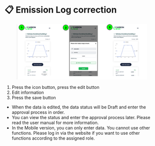 # 📋 Emission Log correction

<figure><img src="../.gitbook/assets/image.png" alt=""><figcaption></figcaption></figure>

1. Press the icon button, press the edit button&#x20;
2. Edit information
3. Press the save button

* When the data is edited, the data status will be Draft and enter the approval process in order.
* You can view the status and enter the approval process later. Please read the user manual for more information.
* In the Mobile version, you can only enter data. You cannot use other functions. Please log in via the website if you want to use other functions according to the assigned role.
